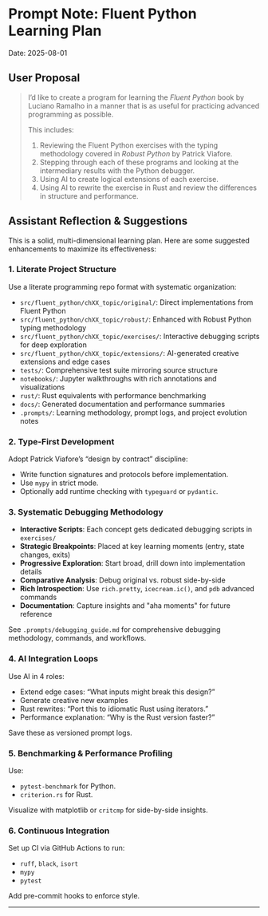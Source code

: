 # Prompt Note: Fluent Python Learning Plan

Date: 2025-08-01

## User Proposal

> I’d like to create a program for learning the *Fluent Python* book by Luciano Ramalho in a manner that is as useful for practicing advanced programming as possible.
>
> This includes:
> 1. Reviewing the Fluent Python exercises with the typing methodology covered in *Robust Python* by Patrick Viafore.
> 2. Stepping through each of these programs and looking at the intermediary results with the Python debugger.
> 3. Using AI to create logical extensions of each exercise.
> 4. Using AI to rewrite the exercise in Rust and review the differences in structure and performance.

## Assistant Reflection & Suggestions

This is a solid, multi-dimensional learning plan. Here are some suggested enhancements to maximize its effectiveness:

### 1. Literate Project Structure

Use a literate programming repo format with systematic organization:

- `src/fluent_python/chXX_topic/original/`: Direct implementations from Fluent Python
- `src/fluent_python/chXX_topic/robust/`: Enhanced with Robust Python typing methodology  
- `src/fluent_python/chXX_topic/exercises/`: Interactive debugging scripts for deep exploration
- `src/fluent_python/chXX_topic/extensions/`: AI-generated creative extensions and edge cases
- `tests/`: Comprehensive test suite mirroring source structure
- `notebooks/`: Jupyter walkthroughs with rich annotations and visualizations
- `rust/`: Rust equivalents with performance benchmarking
- `docs/`: Generated documentation and performance summaries
- `.prompts/`: Learning methodology, prompt logs, and project evolution notes

### 2. Type-First Development

Adopt Patrick Viafore’s “design by contract” discipline:

- Write function signatures and protocols before implementation.
- Use `mypy` in strict mode.
- Optionally add runtime checking with `typeguard` or `pydantic`.

### 3. Systematic Debugging Methodology

- **Interactive Scripts**: Each concept gets dedicated debugging scripts in `exercises/`
- **Strategic Breakpoints**: Placed at key learning moments (entry, state changes, exits)
- **Progressive Exploration**: Start broad, drill down into implementation details
- **Comparative Analysis**: Debug original vs. robust side-by-side
- **Rich Introspection**: Use `rich.pretty`, `icecream.ic()`, and `pdb` advanced commands
- **Documentation**: Capture insights and "aha moments" for future reference

See `.prompts/debugging_guide.md` for comprehensive debugging methodology, commands, and workflows.

### 4. AI Integration Loops

Use AI in 4 roles:

- Extend edge cases: “What inputs might break this design?”
- Generate creative new examples
- Rust rewrites: “Port this to idiomatic Rust using iterators.”
- Performance explanation: “Why is the Rust version faster?”

Save these as versioned prompt logs.

### 5. Benchmarking & Performance Profiling

Use:

- `pytest-benchmark` for Python.
- `criterion.rs` for Rust.

Visualize with matplotlib or `critcmp` for side-by-side insights.

### 6. Continuous Integration

Set up CI via GitHub Actions to run:

- `ruff`, `black`, `isort`
- `mypy`
- `pytest`

Add pre-commit hooks to enforce style.

---